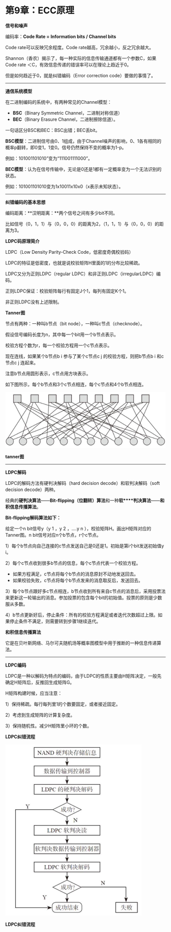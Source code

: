 # 第9章：ECC原理
**信号和噪声**

编码率：**Code Rate = Information bits / Channel bits**

Code rate可以反映冗余程度。Code rate越高，冗余越小，反之冗余越大。

Shannon（香农）揭示了，每一种实际的信息传输通道都有一个参数C，如果Code rate ＜C，有效信息传递的错误率可以在理论上趋近于0。

但是如何趋近于0，就是纠错编码（Error correction code）要做的事情了。

***

**通信系统模型**

在二进制编码的系统中，有两种常见的Channel模型：

*   **BSC**（Binary Symmetric Channel，二进制对称信道）
*   **BEC**（Binary Erasure Channel，二进制擦除信道）。

一句话区分BSC和BEC：BSC出错；BEC丢bit。

**BSC模型**：二进制信号由0、1组成，由于Channel噪声的影响，0、1各有相同的概率p翻转，即0变1，1变0。信号仍然保持不变的概率为1-p。

例如：101001101010”变为“111001111000”。

**BEC模型**：认为在信号传输中，无论是0还是1都有一定概率变为一个无法识别的状态。

例如：101001101010变为1x10011x10x0（x表示未知状态）。

***

**纠错编码的基本思想**

编码距离：\*\*汉明距离：\*\*两个信号之间有多少bit不同。

比如信号（0，1，1）与（0，0，0）的距离为2，（1，1，1）与（0，0，0）的距离为3。

**LDPC码原理简介**

LDPC（Low Density Parity-Check Code，低密度奇偶校验码）

LDPC的特征是低密度，也就是说校验矩阵H里面的1的分布比较稀疏。

LDPC又分为正则LDPC（regular LDPC）和非正则LDPC（irregularLDPC）编码。

正则LDPC保证：校验矩阵每行有固定J个1，每列有固定K个1。

非正则LDPC没有上述限制。

**Tanner图**

节点有两种：一种叫b节点（bit node），一种叫c节点（checknode）。

假设信号编码长度为n，其中每一个bit用一个b节点表示。

校验方程个数为r，每一个校验方程用一个c节点表示。

现在连线，如果某个b节点b i 参与了某个c节点c j 的校验方程，则把b节点b i 和c节点c j 连起来。

注意b节点用圆形表示，c节点用方块表示。

如下图所示，每个b节点和3个c节点相连，每个c节点和4个b节点相连。

![](vx_images/583502816240267.png)

**tanner图**

***

**LDPC解码**

LDPC的解码方法有硬判决解码（hard decision decode）和软判决解码（soft decision decode）两种。

经典的**硬判决算法**——**Bit-flipping（位翻转）算法**和一种**软\*\*\*\*判决算法**——**和积信息传播算法**。

**Bit-flipping解码算法如下：**

给定一个n bit信号y（y 1 ，y 2 ，….y n ），校验矩阵H。画出H矩阵对应的Tanner图。n bit信号对应n个b节点，r个c节点。

1）每个b节点向自己连接的c节点发送自己是0还是1。初始是第i个bit发送初始值y i。

2）每个c节点收到很多b节点的信息，每个c节点代表一个校验方程。

*   如果方程满足，c节点将每个b节点的消息原封不动地发送回去。
*   如果校验失败，c节点将每个b节点发来的消息取反后，发送回去。

3）每个b节点跟好多c节点相连，b节点收到所有来自c节点的消息后，采用投票法来更新这一轮输出的消息。参加投票的包含每个bit的初始值。投票的原则是少数服从多数。

4）b节点更新好后，停止条件：所有的校验方程满足或者迭代次数超过上限。如果停止条件不满足，则需要转到步骤1继续迭代。

**和积信息传播算法**

它是在贝叶斯网络、马尔可夫随机场等概率图模型中用于推断的一种信息传递算法。

***

**LDPC编码**

LDPC是一种以解码为特点的编码，由于LDPC的性质主要由H矩阵决定，一般先确定H矩阵后，反推回生成矩阵G。

H矩阵构建时候，应当注意：

1）保持稀疏。每行每列里1的个数要固定，或者接近固定。

2）考虑到生成矩阵的计算复杂度。

3）保持随机性。减少H矩阵里小环的个数。

**LDPC纠错流程**

![](vx_images/579412816239249.png)

**LDPC纠错流程**